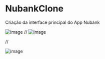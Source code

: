 # NubankClone

Criação da interface principal do App Nubank 



![image](https://user-images.githubusercontent.com/79339286/218528207-18756db5-0bf9-4ecd-82c4-490d49c624b4.png)           //       ![image](https://user-images.githubusercontent.com/79339286/218528831-7c75e373-5675-47d2-864b-ac0eb5c71f96.png)

       



//





![image](https://user-images.githubusercontent.com/79339286/218529093-8b315460-3bc4-4b8c-b950-0ca71fdba488.png)
